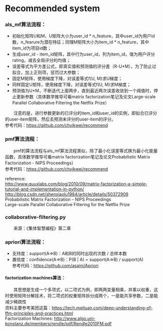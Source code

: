 # Recommended system



### als_mf算法流程：
- 初始化矩阵U和M，U矩阵大小为user_id * n_feature，其中user_id为用户id数，n_fearure为潜在特征；同理M矩阵大小为item_id * n_feature，其中item_id为项目id数；
- 生成user_id - item_id矩阵，其中行为user_id，列为item_id，值为用户评分rating，减去全局评分的均值；
- 误差等式为平方差公式，即真实值和预测值的评分差（R-U*M），为了防止过拟合，加上正则项，惩罚过大参数；
- 固定M矩阵，使用梯度下降，对误差等式f(U, M)求U梯度；
- 同样固定U矩阵，使用梯度下降，对误差等式f(U, M)求M梯度；
- 预测值为U*M，不断迭代上面两步，直到最近两次误差收敛到一个阈值时，停止更新参数（具体数学推导可看matrix factorization笔记及论文Large-scale Parallel Collaborative Filtering the Netflix Prize）

　　注意的是，进行参数更新的已评分的item_id和user_id的实例，即拟合已评分的user-item矩阵，然后去预测未评分的user-item的评分。 <br />
参考代码：https://github.com/chyikwei/recommend


### pmf算法流程：
　　pmf的算法流程与als_mf算法流程类似，除了最小化误差等式换为最小化能量函数，具体数学推导可看matrix factorization笔记及论文Probabilistic Matrix Factorization - NIPS Proceedings） <br />
参考代码：https://github.com/chyikwei/recommend

reference: <br />
http://www.quuxlabs.com/blog/2010/09/matrix-factorization-a-simple-tutorial-and-implementation-in-python/ <br />
http://blog.csdn.net/shenxiaolu1984/article/details/50372909 <br />
Probabilistic Matrix Factorization - NIPS Proceedings <br />
Large-scale Parallel Collaborative Filtering for the Netflix Prize <br />

### collaborative-filtering.py
　　来源：《集体智慧编程》第二章

### apriori算法流程：
- 支持度：support(A=>B)：A和B的同时出现的次数 / 总样本数
- 置信度：confidence(A=>B)：P(B | A) = support(A=>B) / support(A) <br />
参考代码：https://github.com/asaini/Apriori

#### factorization machines算法：
　　其思想是生成一个多项式，以二项式为例，即两两变量相乘，并乘以权重，这时使用矩阵分解技术，将二项式的权重矩阵拆分成两个，一是能共享参数，二是能减少稀疏性 <br >
资料主要参考美团这篇：https://tech.meituan.com/deep-understanding-of-ffm-principles-and-practices.html <br >
Factorization Machines: http://www.algo.uni-konstanz.de/members/rendle/pdf/Rendle2010FM.pdf



